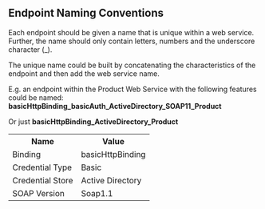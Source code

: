 ## Endpoint Naming Conventions

Each endpoint should be given a name that is unique within a web service. Further, the name should only contain letters, numbers and the underscore character (_).

The unique name could be built by concatenating the characteristics of the endpoint and then add the web service name.

E.g. an endpoint within the Product Web Service with the following features could be named: **basicHttpBinding_basicAuth_ActiveDirectory_SOAP11_Product**

Or just **basicHttpBinding_ActiveDirectory_Product**  

<table style="WIDTH: 100%">

<tbody>

<tr>

<th>Name</th>

<th>Value</th>

</tr>

<tr>

<td>Binding</td>

<td>basicHttpBinding</td>

</tr>

<tr>

<td>Credential Type</td>

<td>Basic</td>

</tr>

<tr>

<td>Credential Store</td>

<td>Active Directory</td>

</tr>

<tr>

<td>SOAP Version</td>

<td>Soap1.1</td>

</tr>

</tbody>

</table>